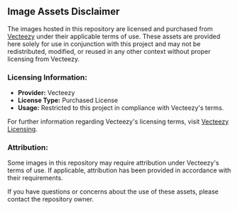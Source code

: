 ## Image Assets Disclaimer

The images hosted in this repository are licensed and purchased from [Vecteezy](https://www.vecteezy.com/) under their applicable terms of use. These assets are provided here solely for use in conjunction with this project and may not be redistributed, modified, or reused in any other context without proper licensing from Vecteezy.

### Licensing Information:
- **Provider:** Vecteezy
- **License Type:** Purchased License
- **Usage:** Restricted to this project in compliance with Vecteezy's terms.

For further information regarding Vecteezy's licensing terms, visit [Vecteezy Licensing](https://www.vecteezy.com/licensing).

### Attribution:
Some images in this repository may require attribution under Vecteezy's terms of use. If applicable, attribution has been provided in accordance with their requirements.

If you have questions or concerns about the use of these assets, please contact the repository owner.
